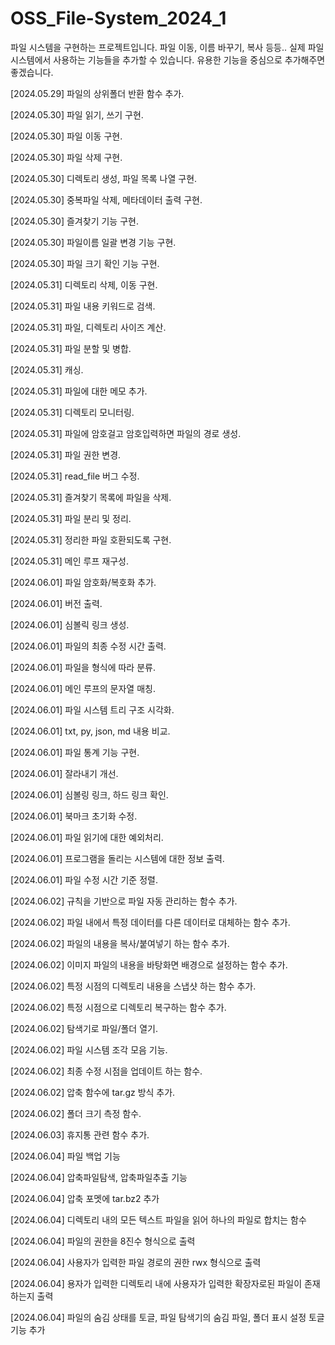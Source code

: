 # OSS_File-System_2024_1

파일 시스템을 구현하는 프로젝트입니다. 파일 이동, 이름 바꾸기, 복사 등등.. 실제 파일 시스템에서 사용하는 기능들을 추가할 수 있습니다. 유용한 기능을 중심으로 추가해주면 좋겠습니다.

[2024.05.29] 파일의 상위폴더 반환 함수 추가.

[2024.05.30] 파일 읽기, 쓰기 구현.

[2024.05.30] 파일 이동 구현.

[2024.05.30] 파일 삭제 구현.

[2024.05.30] 디렉토리 생성, 파일 목록 나열 구현.

[2024.05.30] 중복파일 삭제, 메타데이터 출력 구현.

[2024.05.30] 즐겨찾기 기능 구현.

[2024.05.30] 파일이름 일괄 변경 기능 구현.

[2024.05.30] 파일 크기 확인 기능 구현.

[2024.05.31] 디렉토리 삭제, 이동 구현.

[2024.05.31] 파일 내용 키워드로 검색.

[2024.05.31] 파일, 디렉토리 사이즈 계산.

[2024.05.31] 파일 분할 및 병합.

[2024.05.31] 캐싱.

[2024.05.31] 파일에 대한 메모 추가.

[2024.05.31] 디렉토리 모니터링.

[2024.05.31] 파일에 암호걸고 암호입력하면 파일의 경로 생성.

[2024.05.31] 파일 권한 변경.

[2024.05.31] read_file 버그 수정.

[2024.05.31] 즐겨찾기 목록에 파일을 삭제.

[2024.05.31] 파일 분리 및 정리.

[2024.05.31] 정리한 파일 호환되도록 구현.

[2024.05.31] 메인 루프 재구성.

[2024.06.01] 파일 암호화/복호화 추가.

[2024.06.01] 버전 출력.

[2024.06.01] 심볼릭 링크 생성.

[2024.06.01] 파일의 최종 수정 시간 출력.

[2024.06.01] 파일을 형식에 따라 분류.

[2024.06.01] 메인 루프의 문자열 매칭.

[2024.06.01] 파일 시스템 트리 구조 시각화.

[2024.06.01] txt, py, json, md 내용 비교.

[2024.06.01] 파일 통계 기능 구현.

[2024.06.01] 잘라내기 개선.

[2024.06.01] 심볼링 링크, 하드 링크 확인.

[2024.06.01] 북마크 초기화 수정.

[2024.06.01] 파일 읽기에 대한 예외처리.

[2024.06.01] 프로그램을 돌리는 시스템에 대한 정보 출력.

[2024.06.01] 파일 수정 시간 기준 정렬.

[2024.06.02] 규칙을 기반으로 파일 자동 관리하는 함수 추가.

[2024.06.02] 파일 내에서 특정 데이터를 다른 데이터로 대체하는 함수 추가.

[2024.06.02] 파일의 내용을 복사/붙여넣기 하는 함수 추가.

[2024.06.02] 이미지 파일의 내용을 바탕화면 배경으로 설정하는 함수 추가.

[2024.06.02] 특정 시점의 디렉토리 내용을 스냅샷 하는 함수 추가.

[2024.06.02] 특정 시점으로 디렉토리 복구하는 함수 추가.

[2024.06.02] 탐색기로 파일/폴더 열기.

[2024.06.02] 파일 시스템 조각 모음 기능.

[2024.06.02] 최종 수정 시점을 업데이트 하는 함수.

[2024.06.02] 압축 함수에 tar.gz 방식 추가.

[2024.06.02] 폴더 크기 측정 함수.

[2024.06.03] 휴지통 관련 함수 추가.

[2024.06.04] 파일 백업 기능

[2024.06.04] 압축파일탐색, 압축파일추출 기능

[2024.06.04] 압축 포멧에 tar.bz2 추가

[2024.06.04] 디렉토리 내의 모든 텍스트 파일을 읽어 하나의 파일로 합치는 함수

[2024.06.04] 파일의 권한을 8진수 형식으로 출력

[2024.06.04] 사용자가 입력한 파일 경로의 권한 rwx 형식으로 출력

[2024.06.04] 용자가 입력한 디렉토리 내에 사용자가 입력한 확장자로된 파일이 존재하는지 출력

[2024.06.04] 파일의 숨김 상태를 토글, 파일 탐색기의 숨김 파일, 폴더 표시 설정 토글 기능 추가